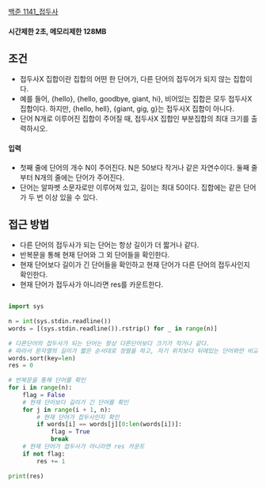 
[백준 1141_접두사](https://www.acmicpc.net/problem/1141)

#### 시간제한 2초, 메모리제한 128MB


## 조건

- 접두사X 집합이란 집합의 어떤 한 단어가, 다른 단어의 접두어가 되지 않는 집합이다. 
- 예를 들어, {hello}, {hello, goodbye, giant, hi}, 비어있는 집합은 모두 접두사X 집합이다. 하지만, {hello, hell}, {giant, gig, g}는 접두사X 집합이 아니다.
- 단어 N개로 이루어진 집합이 주어질 때, 접두사X 집합인 부분집합의 최대 크기를 출력하시오.



#### 입력

- 첫째 줄에 단어의 개수 N이 주어진다. N은 50보다 작거나 같은 자연수이다. 둘째 줄부터 N개의 줄에는 단어가 주어진다.
- 단어는 알파벳 소문자로만 이루어져 있고, 길이는 최대 50이다. 집합에는 같은 단어가 두 번 이상 있을 수 있다.


## 접근 방법 

- 다른 단어의 접두사가 되는 단어는 항상 길이가 더 짧거나 같다.
- 반복문을 통해 현재 단어와 그 외 단어들을 확인한다.
- 현재 단어보다 길이가 긴 단어들을 확인하고 현재 단어가 다른 단어의 접두사인지 확인한다.
- 현재 단어가 접두사가 아니라면 res를 카운트한다.

```python

import sys  
  
n = int(sys.stdin.readline())  
words = [(sys.stdin.readline()).rstrip() for _ in range(n)]  
  
# 다른단어의 접두사가 되는 단어는 항상 다른단어보다 크기가 작거나 같다.  
# 따라서 문자열의 길이가 짧은 순서대로 정렬을 하고, 자기 위치보다 뒤에있는 단어와만 비교한다.  
words.sort(key=len)  
res = 0  
  
# 반복문을 통해 단어를 확인  
for i in range(n):  
    flag = False  
    # 현재 단어보다 길이가 긴 단어를 확인  
    for j in range(i + 1, n):  
        # 현재 단어가 접두사인지 확인  
        if words[i] == words[j][0:len(words[i])]:  
            flag = True  
            break  
    # 현재 단어가 접두사가 아니라면 res 카운트  
    if not flag:  
        res += 1  
  
print(res)
```